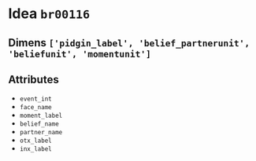 # Idea `br00116`

## Dimens `['pidgin_label', 'belief_partnerunit', 'beliefunit', 'momentunit']`

## Attributes
- `event_int`
- `face_name`
- `moment_label`
- `belief_name`
- `partner_name`
- `otx_label`
- `inx_label`

